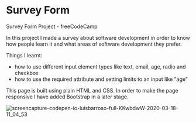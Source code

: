 # Survey Form
Survey Form Project - freeCodeCamp

In this project I made a survey about software development in order to know how people learn it and what areas of software development they prefer.

Things I learnt:
- how to use different input element types like text, email, age, radio and checkbox
- how to use the required attribute and setting limits to an input like "age"

This page is built using plain HTML and CSS. 
In order to make the page responsive I have added Bootstrap in a later stage.

![screencapture-codepen-io-luisbarroso-full-KKwbdwW-2020-03-18-11_04_53](https://user-images.githubusercontent.com/58770446/76953064-597c5300-690e-11ea-81fc-370914a41d85.png)

